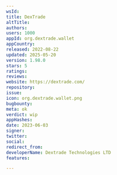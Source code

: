 ```yaml
---
wsId: 
title: DexTrade
altTitle: 
authors: 
users: 1000
appId: org.dextrade.wallet
appCountry: 
released: 2022-08-22
updated: 2025-05-20
version: 1.98.0
stars: 5
ratings: 
reviews: 
website: https://dextrade.com/
repository: 
issue: 
icon: org.dextrade.wallet.png
bugbounty: 
meta: ok
verdict: wip
appHashes: 
date: 2023-06-03
signer: 
twitter: 
social: 
redirect_from: 
developerName: Dextrade Technologies LTD
features: 

---
```


